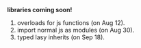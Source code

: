 **libraries coming soon!**  
1. overloads for js functions (on Aug 12).
2. import normal js as modules (on Aug 30).
3. typed lasy inherits (on Sep 18).
<!---
VSADX/VSADX is a ✨ special ✨ repository because its `README.md` (this file) appears on your GitHub profile.
You can click the Preview link to take a look at your changes.
--->
